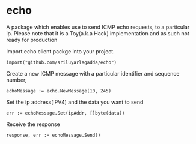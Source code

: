 echo
====


A package which enables use to send ICMP echo requests, to a particular ip. Please note that it is a Toy(a.k.a Hack) implementation and as such not ready for production

Import echo client packge into your project.

    import("github.com/sriluyarlagadda/echo")


Create a new ICMP message with a particular identifier and sequence number,

    echoMessage := echo.NewMessage(10, 245)
    

Set the ip address(IPV4) and the data you want to send

    err := echoMessage.Set(ipAddr, []byte(data))


Receive the response

    response, err := echoMessage.Send()
